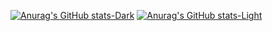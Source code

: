 [![Anurag's GitHub stats-Dark](https://github-readme-stats.vercel.app/api?username=abugray&show_icons=true&theme=dark#gh-dark-mode-only)](https://github.com/anuraghazra/github-readme-stats#gh-dark-mode-only)
[![Anurag's GitHub stats-Light](https://github-readme-stats.vercel.app/api?username=abugray&show_icons=true&theme=default#gh-light-mode-only)](https://github.com/anuraghazra/github-readme-stats#gh-light-mode-only)
